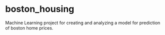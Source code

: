 # boston_housing
 Machine Learning project for creating and analyzing a model for prediction of boston home prices.
